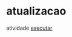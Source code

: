 # atualizacao
 atividade
<a href="https://kamilyvtr.github.io/atualizacao/exe23/index.html">executar</a>